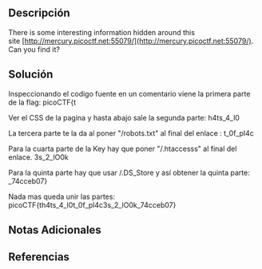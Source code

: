 ## Descripción 
There is some interesting information hidden around this site [http://mercury.picoctf.net:55079/](http://mercury.picoctf.net:55079/). Can you find it?
## Solución
Inspeccionando el codigo fuente en un comentario viene la primera parte de la flag:
picoCTF{t

Ver el CSS de la pagina y hasta abajo sale la segunda parte:
h4ts_4_l0

La tercera parte te la da al poner "/robots.txt" al final del enlace :
t_0f_pl4c

Para la cuarta parte de la Key hay que poner "/.htaccesss" al final del enlace.
3s_2_lO0k

Para la quinta parte hay que usar /.DS_Store y así obtener la quinta parte:
_74cceb07}

Nada mas queda unir las partes:
picoCTF{th4ts_4_l0t_0f_pl4c3s_2_lO0k_74cceb07}

## Notas Adicionales 
## Referencias


